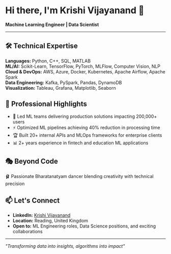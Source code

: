 # Hi there, I'm Krishi Vijayanand 👋

**Machine Learning Engineer | Data Scientist**

---

## 🛠️ Technical Expertise

**Languages:** Python, C++, SQL, MATLAB  
**ML/AI:** Scikit-Learn, TensorFlow, PyTorch, MLFlow, Computer Vision, NLP  
**Cloud & DevOps:** AWS, Azure, Docker, Kubernetes, Apache Airflow, Apache Spark  
**Data Engineering:** Kafka, PySpark, Pandas, DynamoDB  
**Visualization:** Tableau, Grafana, Matplotlib, Seaborn

## 💼 Professional Highlights

- 🎯 Led ML teams delivering production solutions impacting 200,000+ users
- ⚡ Optimized ML pipelines achieving 40% reduction in processing time
- 🏆 Built 20+ internal APIs and MLOps frameworks for enterprise clients
- 📊 2+ years experience in fintech and education ML applications

## 🎭 Beyond Code

🩰 Passionate Bharatanatyam dancer blending creativity with technical precision

## 📫 Let's Connect

- **LinkedIn:** [Krishi Vijayanand](https://www.linkedin.com/in/krishi-vijayanand-51793220b)
- **Location:** Reading, United Kingdom
- **Open to:** ML Engineering roles, Data Science positions, and exciting collaborations

---

*"Transforming data into insights, algorithms into impact"*
